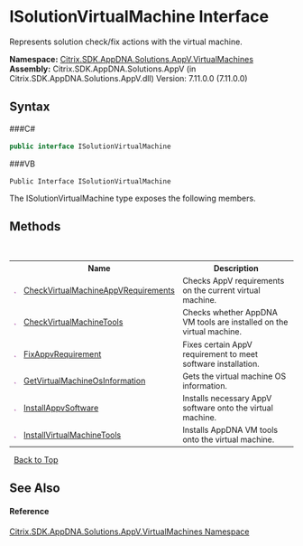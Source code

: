 # ISolutionVirtualMachine Interface
 

Represents solution check/fix actions with the virtual machine.

**Namespace:**&nbsp;<a href="N_Citrix_SDK_AppDNA_Solutions_AppV_VirtualMachines">Citrix.SDK.AppDNA.Solutions.AppV.VirtualMachines</a><br />**Assembly:**&nbsp;Citrix.SDK.AppDNA.Solutions.AppV (in Citrix.SDK.AppDNA.Solutions.AppV.dll) Version: 7.11.0.0 (7.11.0.0)

## Syntax

###C#
```csharp
public interface ISolutionVirtualMachine
```

###VB
```vbnet
Public Interface ISolutionVirtualMachine
```

The ISolutionVirtualMachine type exposes the following members.


## Methods
&nbsp;<table><tr><th></th><th>Name</th><th>Description</th></tr><tr><td>![Public method](media/pubmethod.gif "Public method")</td><td><a href="M_Citrix_SDK_AppDNA_Solutions_AppV_VirtualMachines_ISolutionVirtualMachine_CheckVirtualMachineAppVRequirements">CheckVirtualMachineAppVRequirements</a></td><td>
Checks AppV requirements on the current virtual machine.</td></tr><tr><td>![Public method](media/pubmethod.gif "Public method")</td><td><a href="M_Citrix_SDK_AppDNA_Solutions_AppV_VirtualMachines_ISolutionVirtualMachine_CheckVirtualMachineTools">CheckVirtualMachineTools</a></td><td>
Checks whether AppDNA VM tools are installed on the virtual machine.</td></tr><tr><td>![Public method](media/pubmethod.gif "Public method")</td><td><a href="M_Citrix_SDK_AppDNA_Solutions_AppV_VirtualMachines_ISolutionVirtualMachine_FixAppvRequirement">FixAppvRequirement</a></td><td>
Fixes certain AppV requirement to meet software installation.</td></tr><tr><td>![Public method](media/pubmethod.gif "Public method")</td><td><a href="M_Citrix_SDK_AppDNA_Solutions_AppV_VirtualMachines_ISolutionVirtualMachine_GetVirtualMachineOsInformation">GetVirtualMachineOsInformation</a></td><td>
Gets the virtual machine OS information.</td></tr><tr><td>![Public method](media/pubmethod.gif "Public method")</td><td><a href="M_Citrix_SDK_AppDNA_Solutions_AppV_VirtualMachines_ISolutionVirtualMachine_InstallAppvSoftware">InstallAppvSoftware</a></td><td>
Installs necessary AppV software onto the virtual machine.</td></tr><tr><td>![Public method](media/pubmethod.gif "Public method")</td><td><a href="M_Citrix_SDK_AppDNA_Solutions_AppV_VirtualMachines_ISolutionVirtualMachine_InstallVirtualMachineTools">InstallVirtualMachineTools</a></td><td>
Installs AppDNA VM tools onto the virtual machine.</td></tr></table>&nbsp;
<a href="#isolutionvirtualmachine-interface">Back to Top</a>

## See Also


#### Reference
<a href="N_Citrix_SDK_AppDNA_Solutions_AppV_VirtualMachines">Citrix.SDK.AppDNA.Solutions.AppV.VirtualMachines Namespace</a><br />